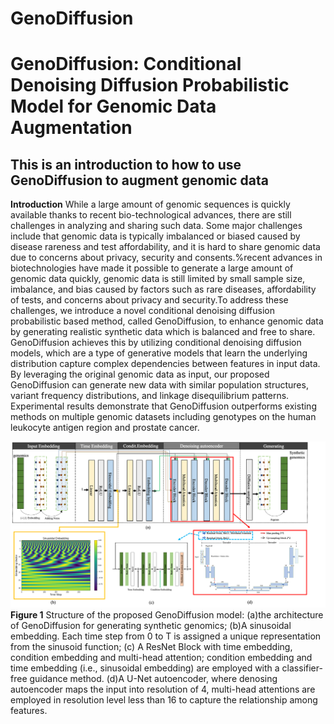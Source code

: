 # GenoDiffusion
# GenoDiffusion: Conditional Denoising Diffusion Probabilistic Model for Genomic Data Augmentation
## This is an introduction to how to use GenoDiffusion to augment genomic data
**Introduction**
While a large amount of genomic sequences is quickly available thanks to recent bio-technological advances, there are still challenges in analyzing and sharing such data. Some major challenges include that genomic data is typically imbalanced or biased caused by disease rareness and test affordability, and it is hard to share genomic data due to concerns about privacy, security and consents.%recent advances in biotechnologies have made it possible to generate a large amount of genomic data quickly, genomic data is still limited by small sample size, imbalance, and bias caused by factors such as rare diseases, affordability of tests, and concerns about privacy and security.To address these challenges, we introduce a novel conditional denoising diffusion probabilistic based method, called GenoDiffusion, to enhance genomic data by generating realistic synthetic data which is balanced and free to share. GenoDiffusion achieves this by utilizing conditional denoising diffusion models, which are a type of generative models that learn the underlying distribution capture complex dependencies between features in input data. By leveraging the original genomic data as input, our proposed GenoDiffusion can generate new data with similar population structures, variant frequency distributions, and linkage disequilibrium patterns.  Experimental results demonstrate that GenoDiffusion outperforms existing methods on multiple genomic datasets including genotypes on the human leukocyte antigen region and prostate cancer.

![image](img/fig-model.png)
**Figure 1** Structure of the proposed GenoDiffusion model: (a)the architecture of GenoDiffusion for generating synthetic genomics; (b)A sinusoidal embedding. Each time step from 0 to T is assigned a unique representation from the sinusoid function; (c) A ResNet Block with time embedding, condition embedding and multi-head attention; condition embedding and time embedding (i.e., sinusoidal embedding) are employed with a classifier-free guidance method.  (d)A U-Net autoencoder, where denosing autoencoder maps the input into resolution of 4, multi-head attentions are employed in resolution level less than 16 to capture the relationship among features.
